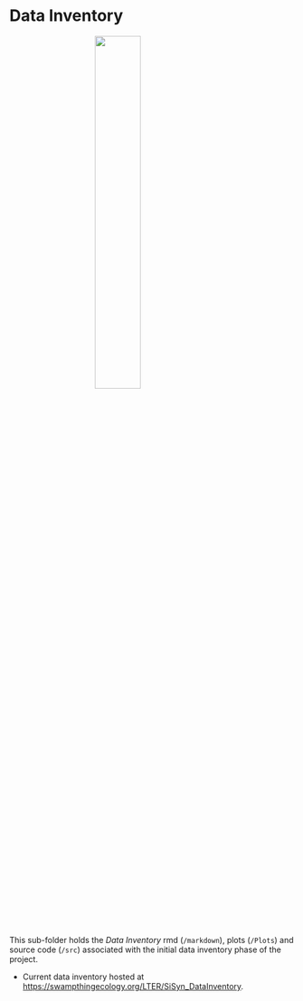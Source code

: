 Data Inventory
================

<img src="https://www.investopedia.com/thmb/5tpSDdkS7wnbDIpHcc0eVk7qwGs=/1200x800/filters:fill(auto,1)/inventory-291c7c3c45a74e0a94c3708742e48ff9.jpg" width="40%" style="display: block; margin: auto;" />

<br>

This sub-folder holds the *Data Inventory* rmd (`/markdown`), plots
(`/Plots`) and source code (`/src`) associated with the initial data
inventory phase of the project.

  - Current data inventory hosted at
    <https://swampthingecology.org/LTER/SiSyn_DataInventory>.
